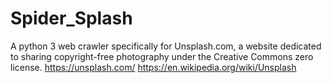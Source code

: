 # Spider_Splash
A python 3 web crawler specifically for Unsplash.com, a website dedicated to sharing copyright-free photography under the Creative Commons zero license.
https://unsplash.com/
https://en.wikipedia.org/wiki/Unsplash
